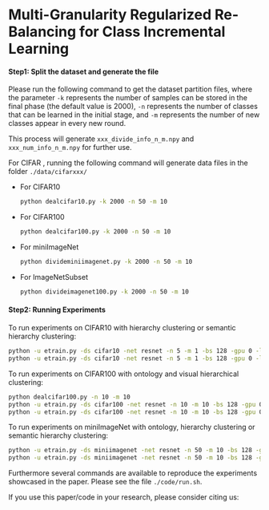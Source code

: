 # Multi-Granularity Regularized Re-Balancing for Class Incremental Learning

 

#### Step1: Split the dataset and generate the file

Please run the following command to get the dataset partition files, where the parameter `-k` represents the number of samples can be stored in the final phase (the default value is 2000), `-n` represents the number of classes that can be learned in the initial stage, and `-m` represents the number of new classes appear in every new round.

This process will generate  `xxx_divide_info_n_m.npy`  and  `xxx_num_info_n_m.npy`  for further use.

For CIFAR , running the following command will generate data files in the folder `./data/cifarxxx/`

+ For CIFAR10

  ~~~bash
  python dealcifar10.py -k 2000 -n 50 -m 10
  ~~~

+ For CIFAR100

  ~~~bash
  python dealcifar100.py -k 2000 -n 50 -m 10
  ~~~

+ For miniImageNet

  ~~~bash
  python divideminiimagenet.py -k 2000 -n 50 -m 10
  ~~~

+ For ImageNetSubset

  ~~~bash
  python divideimagenet100.py -k 2000 -n 50 -m 10
  ~~~



#### Step2: Running Experiments

To run experiments on CIFAR10 with hierarchy clustering or semantic hierarchy clustering:

~~~bash
python -u etrain.py -ds cifar10 -net resnet -n 5 -m 1 -bs 128 -gpu 0 -lr 0.001 -lrdecay 0.1 -setloss ce+distill+hierloss --cbloss -cluster 2 -beta 20 -dscale 1.0 -scale 0.5  -savename c10_sem_5_1 > c10_sem_5_1.txt 2>&1
python -u etrain.py -ds cifar10 -net resnet -n 5 -m 1 -bs 128 -gpu 0 -lr 0.001 -lrdecay 0.1 -setloss ce+distill+hierloss --cbloss --vis_hier -cluster 5 -beta 20 -dscale 1.0 -scale 0.5 -savename c10_vis_5_1 > c10_vis_5_1.txt 2>&1
~~~

To run experiments on CIFAR100 with ontology and visual hierarchical clustering:

~~~bash
python dealcifar100.py -n 10 -m 10
python -u etrain.py -ds cifar100 -net resnet -n 10 -m 10 -bs 128 -gpu 0 -lr 0.001 -lrdecay 0.1 -setloss ce+distill+hierloss --cbloss -beta 20 -dscale 0.1 -savename c100_ont_10_10 > c100_ont_10_10.txt 2>&1
python -u etrain.py -ds cifar100 -net resnet -n 10 -m 10 -bs 128 -gpu 0 -lr 0.001 -lrdecay 0.1 -setloss ce+distill+hierloss --cbloss --vis_hier -cluster 5 -beta 20 -dscale 0.1 -savename c100_vis_10_10_n5 > c100_vis_10_10_n5.txt 2>&1
~~~

To run experiments on miniImageNet with ontology, hierarchy clustering or semantic hierarchy clustering:

~~~bash
python -u etrain.py -ds miniimagenet -net resnet -n 50 -m 10 -bs 128 -gpu 0 -lr 0.001 -lrdecay 0.1 -setloss ce+distill+hierloss --cbloss -beta 50 -cluster -2 -dscale 1.0 -savename mini_ont_50_10 > mini_ont_50_10.txt 2>&1
python -u etrain.py -ds miniimagenet -net resnet -n 50 -m 10 -bs 128 -gpu 0 -lr 0.001 -lrdecay 0.1 -setloss ce+distill+hierloss --cbloss --vis_hier -cluster 10 -beta 50 -dscale 1.0 -savename mini_vis_50_10_n10 > mini_vis_50_10_n10.txt 2>&1
~~~



Furthermore several commands are available to reproduce the experiments showcased in the paper. Please see the file `./code/run.sh`.



If you use this paper/code in your research, please consider citing us: